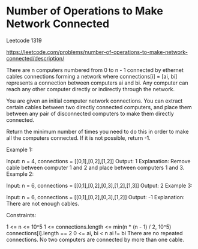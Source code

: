 # Number of Operations to Make Network Connected


Leetcode 1319


https://leetcode.com/problems/number-of-operations-to-make-network-connected/description/




There are n computers numbered from 0 to n - 1 connected by ethernet cables connections forming a network where connections[i] = [ai, bi] represents a connection between computers ai and bi. Any computer can reach any other computer directly or indirectly through the network.

You are given an initial computer network connections. You can extract certain cables between two directly connected computers, and place them between any pair of disconnected computers to make them directly connected.

Return the minimum number of times you need to do this in order to make all the computers connected. If it is not possible, return -1.

 

Example 1:


Input: n = 4, connections = [[0,1],[0,2],[1,2]]
Output: 1
Explanation: Remove cable between computer 1 and 2 and place between computers 1 and 3.
Example 2:


Input: n = 6, connections = [[0,1],[0,2],[0,3],[1,2],[1,3]]
Output: 2
Example 3:

Input: n = 6, connections = [[0,1],[0,2],[0,3],[1,2]]
Output: -1
Explanation: There are not enough cables.
 

Constraints:

1 <= n <= 10^5
1 <= connections.length <= min(n * (n - 1) / 2, 10^5)
connections[i].length == 2
0 <= ai, bi < n
ai != bi
There are no repeated connections.
No two computers are connected by more than one cable.
